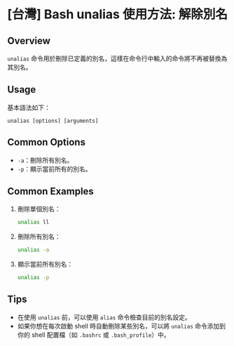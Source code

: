 # [台灣] Bash unalias 使用方法: 解除別名

## Overview
`unalias` 命令用於刪除已定義的別名，這樣在命令行中輸入的命令將不再被替換為其別名。

## Usage
基本語法如下：
```
unalias [options] [arguments]
```

## Common Options
- `-a`：刪除所有別名。
- `-p`：顯示當前所有的別名。

## Common Examples
1. 刪除單個別名：
   ```bash
   unalias ll
   ```

2. 刪除所有別名：
   ```bash
   unalias -a
   ```

3. 顯示當前所有別名：
   ```bash
   unalias -p
   ```

## Tips
- 在使用 `unalias` 前，可以使用 `alias` 命令檢查目前的別名設定。
- 如果你想在每次啟動 shell 時自動刪除某些別名，可以將 `unalias` 命令添加到你的 shell 配置檔（如 `.bashrc` 或 `.bash_profile`）中。